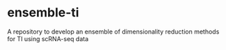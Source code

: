 # ensemble-ti
A repository to develop an ensemble of dimensionality reduction methods for TI using scRNA-seq data
